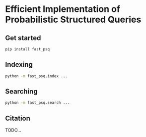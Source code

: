 # Efficient Implementation of Probabilistic Structured Queries

## Get started

```bash
pip install fast_psq
```

## Indexing

```bash
python -m fast_psq.index ...
```

## Searching

```bash
python -m fast_psq.search ...
```

## Citation

TODO...